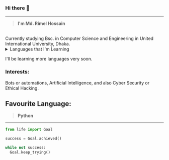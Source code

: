### Hi there 👋
---
> <b>I'm Md. Rimel Hossain</b>

<br/>
Currently studying Bsc. in Computer Science and Engineering in United International University, Dhaka.
<br/>

<details>
  <summary>Languages that I'm Learning</summary>

|  Sl.  | Language |
|------:|----------|
| 1.    | Python   |
| 2.    | C        |
</details>

I'll be learning more languages very soon.

### Interests:
  Bots or automations, Artificial Intelligence, and also Cyber Security or Ethical Hacking.

Favourite Language:
---
> <b>Python</b>
---
```py
from life import Goal

success = Goal.achieved()

while not success:
  Goal.keep_trying()
```

<!--
**xenon-a/xenon-a** is a ✨ _special_ ✨ repository because its `README.md` (this file) appears on your GitHub profile.

Here are some ideas to get you started:

- 🔭 I’m currently working on ...
- 🌱 I’m currently learning ...
- 👯 I’m looking to collaborate on ...
- 🤔 I’m looking for help with ...
- 💬 Ask me about ...
- 📫 How to reach me: ...
- 😄 Pronouns: ...
- ⚡ Fun fact: ...
-->
